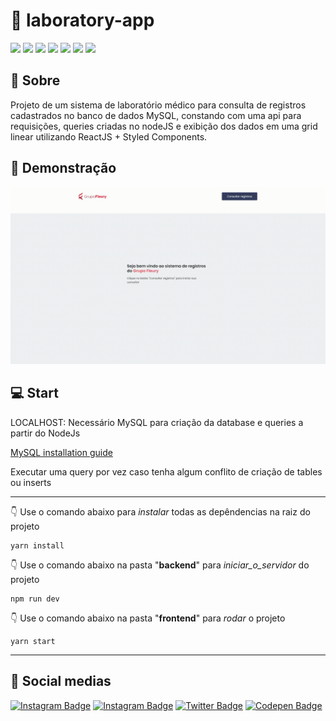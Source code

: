 # :hospital: laboratory-app 

<p float="left">
<img src="https://img.shields.io/badge/HTML5-E34F26?style=for-the-badge&logo=html5&logoColor=white"/>
<img src="https://img.shields.io/badge/CSS3-1572B6?style=for-the-badge&logo=css3&logoColor=white"/>
<img src="https://img.shields.io/badge/styled--components-DB7093?style=for-the-badge&logo=styled-components&logoColor=white"/>
<img src="https://img.shields.io/badge/React-20232A?style=for-the-badge&logo=react&logoColor=61DAFB"/>
<img src="https://img.shields.io/badge/JavaScript-323330?style=for-the-badge&logo=javascript&logoColor=F7DF1E"/>
<img src="https://img.shields.io/badge/Bootstrap-563D7C?style=for-the-badge&logo=bootstrap&logoColor=white"/>
<img src="https://img.shields.io/badge/MySQL-00000F?style=for-the-badge&logo=mysql&logoColor=white"/>

<p/>

## :page_with_curl: Sobre 

Projeto de um sistema de laboratório médico para consulta de registros cadastrados no banco de dados MySQL, constando com uma api para requisições, queries criadas no nodeJS e exibição dos dados em uma grid linear utilizando ReactJS + Styled Components.

## :movie_camera: Demonstração 

![App preview](frontend/public/preview.gif)

## :computer: **Start** 

LOCALHOST: 
Necessário MySQL para criação da database e queries a partir do NodeJs

[MySQL installation guide](https://www.mysql.com/)

Executar uma query por vez caso tenha algum conflito de criação de tables ou inserts

---

👇 Use o comando abaixo para _instalar_ todas as depêndencias na raiz do projeto

    yarn install
    
👇 Use o comando abaixo na pasta "**backend**" para _iniciar_o_servidor_ do projeto

    npm run dev

👇 Use o comando abaixo na pasta "**frontend**" para _rodar_ o projeto

    yarn start
    
 ---
 ## :mag_right: Social medias
[![Instagram Badge](https://img.shields.io/badge/Matheus%20Miranda-0077B5?style=for-the-badge&logo=linkedin&logoColor=white&link=https://www.linkedin.com/in/matheusmdsm/)](https://www.linkedin.com/in/matheusmdsm/)
[![Instagram Badge](https://img.shields.io/badge/matheusmdsm-E4405F?style=for-the-badge&logo=instagram&logoColor=white&link=https://www.instagram.com/matheusmdsm/)](https://www.instagram.com/matheusmdsm/)
[![Twitter Badge](https://img.shields.io/badge/mattheusmdsm-1DA1F2?style=for-the-badge&logo=twitter&logoColor=white&link=https://twitter.com/mattheusmdsm)](https://twitter.com/mattheusmdsm)
[![Codepen Badge](https://img.shields.io/badge/mtmiranda-000000?style=for-the-badge&logo=codepen&logoColor=white&link=https://codepen.io/mtmiranda)](https://codepen.io/mtmiranda)
